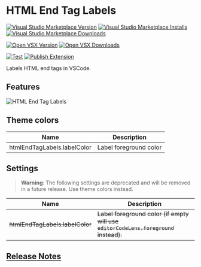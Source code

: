 # HTML End Tag Labels

[![Visual Studio Marketplace Version](https://img.shields.io/visual-studio-marketplace/v/anteprimorac.html-end-tag-labels?label=vs%20marketplace)](https://marketplace.visualstudio.com/items?itemName=anteprimorac.html-end-tag-labels) [![Visual Studio Marketplace Installs](https://img.shields.io/visual-studio-marketplace/i/anteprimorac.html-end-tag-labels?label=vs%20marketplace%20installs)](https://marketplace.visualstudio.com/items?itemName=anteprimorac.html-end-tag-labels) [![Visual Studio Marketplace Downloads](https://img.shields.io/visual-studio-marketplace/d/anteprimorac.html-end-tag-labels?label=vs%20marketplace%20downloads)](https://marketplace.visualstudio.com/items?itemName=anteprimorac.html-end-tag-labels)

[![Open VSX Version](https://img.shields.io/open-vsx/v/anteprimorac/html-end-tag-labels)](https://open-vsx.org/extension/anteprimorac/html-end-tag-labels) [![Open VSX Downloads](https://img.shields.io/open-vsx/dt/anteprimorac/html-end-tag-labels?label=open%20vsx%20downloads)](https://open-vsx.org/extension/anteprimorac/html-end-tag-labels)

[![Test](https://github.com/anteprimorac/vscode-html-end-tag-labels/workflows/Test/badge.svg)](https://github.com/anteprimorac/vscode-html-end-tag-labels/actions?query=workflow%3ATest) [![Publish Extension](https://github.com/anteprimorac/vscode-html-end-tag-labels/workflows/Publish%20Extension/badge.svg)](https://github.com/anteprimorac/vscode-html-end-tag-labels/actions?query=workflow%3A%22Publish+Extension%22)

Labels HTML end tags in VSCode.

## Features

![HTML End Tag Labels](images/screenshot-1.png)

## Theme colors

| Name                        | Description            |
| --------------------------- | ---------------------- |
| htmlEndTagLabels.labelColor | Label foreground color |

## Settings

> **Warning**: The following settings are deprecated and will be removed in a future release. Use theme colors instead.

| Name                            | Description                                                                         |
| ------------------------------- | ----------------------------------------------------------------------------------- |
| ~~htmlEndTagLabels.labelColor~~ | ~~Label foreground color (if empty will use `editorCodeLens.foreground` instead).~~ |

## [Release Notes](CHANGELOG.md)
